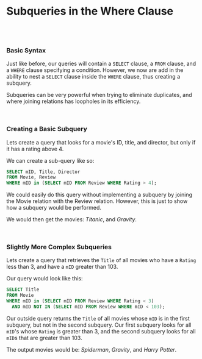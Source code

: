 # Subqueries in the Where Clause

<br>
<br>

### Basic Syntax

Just like before, our queries will contain a `SELECT` clause, a `FROM` clause, and a `WHERE` clause specifying a condition. However, we now are add in the ability to nest a `SELECT` clause inside the `WHERE` clause, thus creating a subquery.

Subqueries can be very powerful when trying to eliminate duplicates, and where joining relations has loopholes in its efficiency.

<br>

### Creating a Basic Subquery

Lets create a query that looks for a movie's ID, title, and director, but only if it has a rating above 4.

We can create a sub-query like so:

```sql
SELECT mID, Title, Director
FROM Movie, Review
WHERE mID in (SELECT mID FROM Review WHERE Rating > 4);
```

We could easily do this query without implementing a subquery by joining the Movie relation with the Review relation. However, this is just to show how a subquery would be performed.

We would then get the movies: *Titanic*, and *Gravity*.

<br>

### Slightly More Complex Subqueries

Lets create a query that retrieves the `Title` of all movies who have a `Rating` less than 3, and have a `mID` greater than 103.

Our query would look like this:

```sql
SELECT Title
FROM Movie
WHERE mID in (SELECT mID FROM Review WHERE Rating < 3)
  AND mID NOT IN (SELECT mID FROM Review WHERE mID < 103);
```

Our outside query returns the `Title` of all movies whose `mID` is in the first subquery, but not in the second subquery. Our first subquery looks for all `mID`'s whose `Rating` is greater than 3, and the second subquery looks for all `mID`s that are greater than 103.

The output movies would be: *Spiderman*, *Gravity*, and *Harry Potter*.
